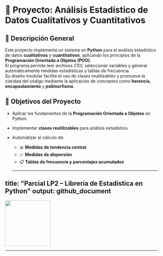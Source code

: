 # 🧮 Proyecto: Análisis Estadístico de Datos Cualitativos y Cuantitativos

## 📘 Descripción General
Este proyecto implementa un sistema en **Python** para el análisis estadístico de datos **cualitativos** y **cuantitativos**, aplicando los principios de la **Programación Orientada a Objetos (POO)**.  
El programa permite leer archivos CSV, seleccionar variables y generar automáticamente medidas estadísticas y tablas de frecuencia.  
Su diseño modular facilita el uso de clases reutilizables y promueve la claridad del código mediante la aplicación de conceptos como **herencia**, **encapsulamiento** y **polimorfismo**.  

## 🧠 Objetivos del Proyecto
- Aplicar los fundamentos de la **Programación Orientada a Objetos** en Python.  
- Implementar **clases reutilizables** para análisis estadístico.  
- Automatizar el cálculo de:
  - 📊 **Medidas de tendencia central** 
  - 📈 **Medidas de dispersión**
  - 📋 **Tablas de frecuencia y porcentajes acumulados**
 
  - ---
title: "Parcial LP2 – Librería de Estadística en Python"
output: github_document
---

<img src="logo.jpg" width="150" align="center" />

---
